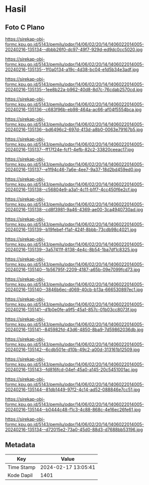 # Hasil

## Foto C Plano

https://sirekap-obj-formc.kpu.go.id/5143/pemilu/pdpr/14/06/02/20/14/1406022014005-20240216-135134--dbbb26f0-dc97-49f7-929d-ed9dc0cc5020.jpg

https://sirekap-obj-formc.kpu.go.id/5143/pemilu/pdpr/14/06/02/20/14/1406022014005-20240216-135135--1f0a0134-a19c-4d38-bc04-e1d5b34e3adf.jpg

https://sirekap-obj-formc.kpu.go.id/5143/pemilu/pdpr/14/06/02/20/14/1406022014005-20240216-135135--1ee8b22a-b962-40d8-8d7c-76cdab2570cd.jpg

https://sirekap-obj-formc.kpu.go.id/5143/pemilu/pdpr/14/06/02/20/14/1406022014005-20240216-135136--c683f96b-eb98-464a-ac66-af04f5554bca.jpg

https://sirekap-obj-formc.kpu.go.id/5143/pemilu/pdpr/14/06/02/20/14/1406022014005-20240216-135136--bd6496c2-697d-413d-a8b0-0063e79167b5.jpg

https://sirekap-obj-formc.kpu.go.id/5143/pemilu/pdpr/14/06/02/20/14/1406022014005-20240216-135137--ff17f24e-fcf1-4efb-82c2-33820ceeac17.jpg

https://sirekap-obj-formc.kpu.go.id/5143/pemilu/pdpr/14/06/02/20/14/1406022014005-20240216-135137--e1f94c46-7a6e-4ee7-9a37-18d2bd459ed0.jpg

https://sirekap-obj-formc.kpu.go.id/5143/pemilu/pdpr/14/06/02/20/14/1406022014005-20240216-135138--c56804e9-a3a1-4c11-b1f7-4cc450f6e2cf.jpg

https://sirekap-obj-formc.kpu.go.id/5143/pemilu/pdpr/14/06/02/20/14/1406022014005-20240216-135138--cd8f3981-9a46-4369-ae00-3ca4940730ad.jpg

https://sirekap-obj-formc.kpu.go.id/5143/pemilu/pdpr/14/06/02/20/14/1406022014005-20240216-135139--b19febef-f1a1-424f-8bbb-73cdb98c4021.jpg

https://sirekap-obj-formc.kpu.go.id/5143/pemilu/pdpr/14/06/02/20/14/1406022014005-20240216-135139--3a57411f-8138-4e4c-8b54-1ba7df1c8325.jpg

https://sirekap-obj-formc.kpu.go.id/5143/pemilu/pdpr/14/06/02/20/14/1406022014005-20240216-135140--1b56795f-2209-4187-a65b-09e7099fcd73.jpg

https://sirekap-obj-formc.kpu.go.id/5143/pemilu/pdpr/14/06/02/20/14/1406022014005-20240216-135140--3846b6ec-d069-40cb-b13a-666530897ec1.jpg

https://sirekap-obj-formc.kpu.go.id/5143/pemilu/pdpr/14/06/02/20/14/1406022014005-20240216-135141--d1b0e0fe-a9f5-45a1-857c-01b03cc8073f.jpg

https://sirekap-obj-formc.kpu.go.id/5143/pemilu/pdpr/14/06/02/20/14/1406022014005-20240216-135141--845982fd-43d6-4850-8ba9-7d59862036db.jpg

https://sirekap-obj-formc.kpu.go.id/5143/pemilu/pdpr/14/06/02/20/14/1406022014005-20240216-135142--6cdb501e-d10b-49c2-a00d-313161b12509.jpg

https://sirekap-obj-formc.kpu.go.id/5143/pemilu/pdpr/14/06/02/20/14/1406022014005-20240216-135143--fd816fcd-04ef-45a0-a145-20c5451001ac.jpg

https://sirekap-obj-formc.kpu.go.id/5143/pemilu/pdpr/14/06/02/20/14/1406022014005-20240216-135144--81db1449-97f2-4c14-ad52-088846e7cc51.jpg

https://sirekap-obj-formc.kpu.go.id/5143/pemilu/pdpr/14/06/02/20/14/1406022014005-20240216-135144--b0444c48-f1c3-4c88-868c-4e16ec26fe61.jpg

https://sirekap-obj-formc.kpu.go.id/5143/pemilu/pdpr/14/06/02/20/14/1406022014005-20240216-135134--d72015e2-73a0-45d0-88d3-d7688bb53196.jpg


## Metadata

| Key        | Value               |
| ---------- | ------------------- |
| Time Stamp | 2024-02-17 13:05:41 |
| Kode Dapil | 1401                |



